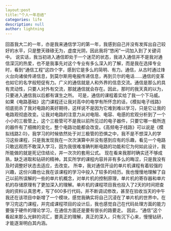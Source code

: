 ```yaml
---
layout:post
title:"个人一年总结"
categories: life
description: null
author: lightning
---
```

回首我大二的一年，亦是我来通信学习的第一年，我感到自己并没有发挥出自己较好的水平，只是整天碌碌无为，虚度光阴，因此我将“悠闲”一词加入到了关键词中。
说实话，我当初进入通信即处于一个迷茫的状态，我进入通信并不是我对通信深沉的热爱，也不是我事先对这个专业有多么深入的了解，而是我在选择专业时，看到“通信工程”这四个字，感到它是多么的简明、有力。通信，从古时通过烽火台向诸侯传递信息，到莫尔斯用电报传递信息，再到贝尔的电话……通信的变革也如它的名字般短促有力。广义的通信就是人和外界的信息交流。通信是那么的具有灵动性，只要人对外有交流，那就通信就会存在。因此，那时的我天真的以为，只要进入通信我以后都有谋生之所。
可是，通信的课程着实给了我一个下马威。如果《电路基础》这门课程还让我对高中的电学有所怀念的话，《模拟电子线路》彻底扼杀了我对电路的美好期待，这样说不是因为它难到难以学习，只是它让我的电路观彻底改变。让我对电路的注意力从对电阻、电容、电感的宏观分析到了一个小小的三极管上，这个三极管可不是我以前所见过的电子器件，只要它哪一极所连的器件有了细微的变化，整个电路功能都会改变。《高频电子线路》可以说是《模拟线路2.0》，我学习的时候依然处于对三极管的恐惧之中，我不是不想深入的学习这些课程，只是我发现我在一次次演算中并没有感到应有的乐趣，看见一个电路只敢远观而不敢深入学习，因为我很难准确判断电路的功能和它为何如此设计，我所能做的就是死记住结论，并一次次的套用公式。
现在看来我那时确实还不够成熟，缺乏进取和钻研的精神。其实所学的课程内容并非有多么的晦涩，只是我没有及时调整好状态去适应，去改变。
所幸，我对通信开设的单片机课程有着较强的兴趣，这份兴趣也让我在该课程的学习中投入了较多的经历。我也慢慢地理解了自己以前所误解的一些的单片机概念，对单片机的控制原理，单片机的寄存器和单片机的存储原理有了更加深入的理解。单片机的课程项目我也投入了2天的时间把查询的资料认真思考，写了600多行代码，并不断调试修改，甚至在验收当天的中午我还在该项目中新增了一个模块，感觉我确实将自己沉浸在了单片机的世界中。在学习完这门课程，并完成课程项目的设计后，我也感觉自己在代码处理方面的能力要强于硬件的理论学习，在通信方面还是要有很长的路要走。
因此，“通信”这个看起来那么光鲜的词汇，要真正的理解，真正的深入，只有沉下心来，慢慢钻研，才能逐渐明白其内涵。
